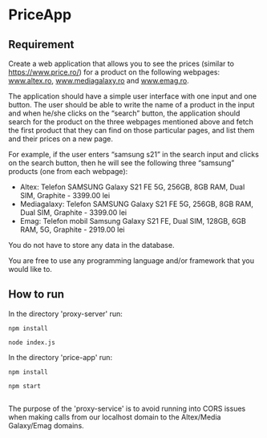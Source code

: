 # PriceApp

## Requirement

Create a web application that allows you to see the prices (similar to https://www.price.ro/) for a product on the following webpages: www.altex.ro, www.mediagalaxy.ro and www.emag.ro.

The application should have a simple user interface with one input and one button. The user should be able to write the name of a product in the input and when he/she clicks on the “search” button, the application should search for the product on the three webpages mentioned above and fetch the first product that they can find on those particular pages, and list them and their prices on a new page. 

For example, if the user enters “samsung s21” in the search input and clicks on the search button, then he will see the following three “samsung” products (one from each webpage):

- Altex: Telefon SAMSUNG Galaxy S21 FE 5G, 256GB, 8GB RAM, Dual SIM, Graphite - 3399.00 lei
- Mediagalaxy: Telefon SAMSUNG Galaxy S21 FE 5G, 256GB, 8GB RAM, Dual SIM, Graphite - 3399.00 lei
- Emag: Telefon mobil Samsung Galaxy S21 FE, Dual SIM, 128GB, 6GB RAM, 5G, Graphite - 2919.00 lei


You do not have to store any data in the database. 

You are free to use any programming language and/or framework that you would like to.

## How to run
In the directory 'proxy-server' run:
```
npm install
```
```
node index.js
```

In the directory 'price-app' run:

```
npm install
```
```
npm start
```
## 
The purpose of the 'proxy-service' is to avoid running into CORS issues when making calls from our localhost domain to the Altex/Media Galaxy/Emag domains.
